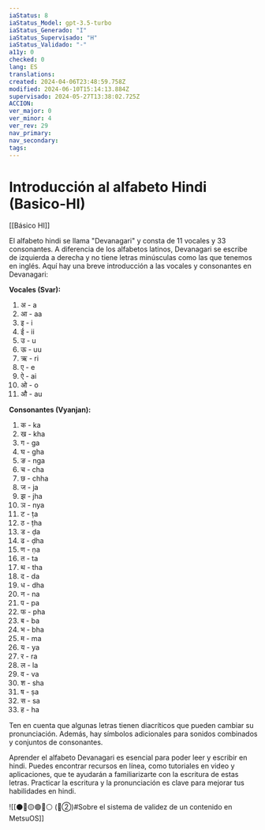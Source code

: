 ```yaml
---
iaStatus: 8
iaStatus_Model: gpt-3.5-turbo
iaStatus_Generado: "I"
iaStatus_Supervisado: "H"
iaStatus_Validado: "-"
a11y: 0
checked: 0
lang: ES
translations: 
created: 2024-04-06T23:48:59.758Z
modified: 2024-06-10T15:14:13.884Z
supervisado: 2024-05-27T13:38:02.725Z
ACCION: 
ver_major: 0
ver_minor: 4
ver_rev: 29
nav_primary: 
nav_secondary: 
tags:
---
```

# Introducción al alfabeto Hindi (Basico-HI)

[[Básico HI]]

El alfabeto hindi se llama "Devanagari" y consta de 11 vocales y 33 consonantes. A diferencia de los alfabetos latinos, Devanagari se escribe de izquierda a derecha y no tiene letras minúsculas como las que tenemos en inglés. Aquí hay una breve introducción a las vocales y consonantes en Devanagari:

**Vocales (Svar):**

1. अ - a
2. आ - aa
3. इ - i
4. ई - ii
5. उ - u
6. ऊ - uu
7. ऋ - ri
8. ए - e
9. ऐ - ai
10. ओ - o
11. औ - au

**Consonantes (Vyanjan):**

1. क - ka
2. ख - kha
3. ग - ga
4. घ - gha
5. ङ - nga
6. च - cha
7. छ - chha
8. ज - ja
9. झ - jha
10. ञ - nya
11. ट - ṭa
12. ठ - ṭha
13. ड - ḍa
14. ढ - ḍha
15. ण - ṇa
16. त - ta
17. थ - tha
18. द - da
19. ध - dha
20. न - na
21. प - pa
22. फ - pha
23. ब - ba
24. भ - bha
25. म - ma
26. य - ya
27. र - ra
28. ल - la
29. व - va
30. श - sha
31. ष - ṣa
32. स - sa
33. ह - ha
    

Ten en cuenta que algunas letras tienen diacríticos que pueden cambiar su pronunciación. Además, hay símbolos adicionales para sonidos combinados y conjuntos de consonantes.

Aprender el alfabeto Devanagari es esencial para poder leer y escribir en hindi. Puedes encontrar recursos en línea, como tutoriales en video y aplicaciones, que te ayudarán a familiarizarte con la escritura de estas letras. Practicar la escritura y la pronunciación es clave para mejorar tus habilidades en hindi.

![[⚫🔴🟡🟢🔵⚪ (🔴②)#Sobre el sistema de validez de un contenido en MetsuOS]]